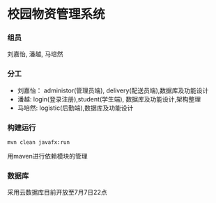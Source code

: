校园物资管理系统
==


### 组员

刘嘉怡, 潘越, 马培然

### 分工
- 刘嘉怡： administor(管理员端), delivery(配送员端),数据库及功能设计
- 潘越: login(登录注册),student(学生端), 数据库及功能设计,架构整理
- 马培然: logistic(后勤端),数据库及功能设计


### 构建运行
    mvn clean javafx:run
用maven进行依赖模块的管理


### 数据库
采用云数据库目前开放至7月7日22点


